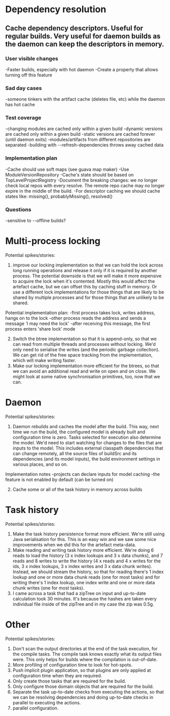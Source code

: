 # Dependency resolution

## Cache dependency descriptors. Useful for regular builds. Very useful for daemon builds as the daemon can keep the descriptors in memory.

### User visible changes

-Faster builds, especially with hot daemon
-Create a property that allows turning off this feature

### Sad day cases

-someone tinkers with the artifact cache (deletes file, etc) while the daemon has hot cache

### Test coverage

-changing modules are cached only within a given build
-dynamic versions are cached only within a given build
-static versions are cached forever (until daemon exits)
-modules/artifacts from different repositories are separated
-building with --refresh-dependencies throws away cached data

### Implementation plan

-Cache should use soft maps (see guava map maker)
-Use ModuleVersionRepository
-Cache's state should be based on TopLevelProjectRegistry
-Document the breaking changes: we no longer check local repos with every resolve. The remote repo cache may no longer expire in the middle of the build.
-For descriptor caching we should cache states like: missing(), probablyMissing(), resolved()

### Questions

-sensitive to --offline builds?

# Multi-process locking

Potential spikes/stories:

1. improve our locking implementation so that we can hold the lock across long running operations and release it only if it is required by another process.
The potential downside is that we will make it more expensive to acquire the lock when it's contented. Mostly this would affect the artefact cache, but we can offset this by caching stuff in memory. Or use a different lock implementations for those things that are likely to be shared by multiple processes and for those things that are unlikely to be shared.

Potential implementation plan:
    -first process takes lock, writes address, hangs on to the lock
    -other process reads the address and sends a message 'I may need the lock'
    -after receiving this message, the first process enters 'share lock' mode

2. Switch the btree implementation so that it is append-only, so that we can read from multiple threads and processes without locking. We'd only need to serialise the writes (and the periodic garbage collection). We can get rid of the free space tracking from the implementation, which will make writing faster.
3. Make our locking implementation more efficient for the btrees, so that we can avoid an additional read and write on open and on close. We might look at some native synchronisation primitives, too, now that we can.

# Daemon

Potential spikes/stories:

1. Daemon rebuilds and caches the model after the build. This way, next time we run the build, the configured model is already built and configuration time is zero.
Tasks selected for execution also determine the model.
We'd need to start watching for changes to the files that are inputs to the model.
This includes external classpath dependencies that can change remotely, all the source files of buildSrc and its dependencies (and its model inputs),
the build environment settings in various places, and so on.

Implementation notes
    -projects can declare inputs for model caching
    -the feature is not enabled by default (can be turned on)

2. Cache some or all of the task history in memory across builds

# Task history

Potential spikes/stories:

1. Make the task history persistence format more efficient. We're still using Java serialisation for this.
This is an easy win and we saw some nice improvements when we did this for the artefact meta-data.
2. Make reading and writing task history more efficient.
We're doing 6 reads to load the history (3 x index lookups and 3 x data chunks),
and 7 reads and 8 writes to write the history (4 x reads and 4 x writes for the ids, 3 x index lookups, 3 x index writes and 3 x data chunk writes).
Instead, we should stream the history, so that for reading there's 1 index lookup and one or more data chunk reads (one for most tasks)
and for writing there's 1 index lookup, one index write and one or more data chunk writes (one for most tasks).
3. I came across a task that had a zipTree on input and up-to-date calculation took 30 minutes.
It's because the hashes are taken every individual file inside of the zipTree and in my case the zip was 0.5g.

# Other

Potential spikes/stories:

1. Don't scan the output directories at the end of the task execution, for the compile tasks.
The compile task knows exactly what its output files were. This only helps for builds where the compilation is out-of-date.
2. More profiling of configuration time to look for hot-spots.
3. Push implicit plugin application, so that plugins are only applied at configuration time when they are required.
4. Only create those tasks that are required for the build.
5. Only configure those domain objects that are required for the build.
6. Separate the task up-to-date checks from executing the actions, so that we can be resolving dependencies and doing up-to-date checks in parallel to executing the actions.
7. parallel configuration.